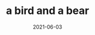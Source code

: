 ---
layout: base.njk
title : 'a bird and a bear' 
view_title : 'a bird and a bear' 
year : '2021' 
date : '2021-06-03' 
img_file : '/drawing/111abirdandabear.png' 
html_file : '111abirdandabear' 
next_html : 'iwontdoitunlessyouhelpme.html' 
year_order : '36' 
permalink : "title/{{html_file}}.html"
---